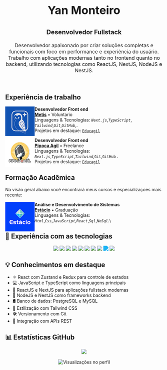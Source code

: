 <h3 align="center" style="font-size: 36px;">Yan Monteiro </h3>
<p align="center" style="font-size: 20px;">
  <strong>Desenvolvedor Fullstack</strong>
</p>

<p align="center" style="font-size: 16px;">
  Desenvolvedor apaixonado por criar soluções completas e funcionais com foco em performance e experiência do usuário. <br/>
  Trabalho com aplicações modernas tanto no frontend quanto no backend, utilizando tecnologias como ReactJS, NextJS, NodeJS e NestJS.
</p>

<br/>

## Experiência de trabalho

[<img align="left" height="94px" width="94px" alt="Metis" src="./img/Metis.png"/>](https://www.linkedin.com/company/equipemetis/posts/?feedView=all)
**Desenvolvedor Front end** \
[**Metis**](https://www.linkedin.com/company/equipemetis/posts/?feedView=all) • Voluntario \
Linguagens & Tecnologias: *`Next.js`*,*`TypeScript`*, *`Tailwind`*,*`Git`*,*`GitHub`*,.\
Projetos em destaque: [`Educagil`]()
<br/>


[<img align="left" height="94px" width="94px" alt="Pipoca agil" src="./img/Vector.png"/>](https://pipocaagil.com.br/)

**Desenvolvedor Front end** \
[**Pipoca Agil**](https://pipocaagil.com.br/) • Freelance \
Linguagens & Tecnologias: *`Next.js`*,*`TypeScript`*,*`Tailwind`*,`Git`*,*`GitHub` .\
Projetos em destaque: [`Educagil`]()
<br/>

## Formação Acadêmica

Na visão geral abaixo você encontrará meus cursos e especializaçoes mais recente:

[<img align="left" height="94px" width="94px" alt="xpe" src="./img/Estacio.png"/>](https://www.estacio.com.br/)
**Análise e Desenvolvimento de Sistemas** \
[**Estácio**](https://www.xpeducacao.com.br/) • Graduação \
Linguagens & Tecnologias: *`Html`*,*`Css`*,*`JavaScript`*,*`React`*,*`Sql`*,*`NoSql`*.\


## 🚀 Experiência com as tecnologias

<p align="center">
  <img src="https://cdn.jsdelivr.net/gh/devicons/devicon/icons/html5/html5-original.svg" height="50" />
  <img src="https://cdn.jsdelivr.net/gh/devicons/devicon/icons/css3/css3-original.svg" height="50" />
  <img src="https://cdn.jsdelivr.net/gh/devicons/devicon/icons/javascript/javascript-original.svg" height="50" />
  <img src="https://cdn.jsdelivr.net/gh/devicons/devicon/icons/typescript/typescript-original.svg" height="50" />
  <img src="https://cdn.jsdelivr.net/gh/devicons/devicon/icons/react/react-original.svg" height="50" />
  <img src="https://cdn.jsdelivr.net/gh/devicons/devicon/icons/nextjs/nextjs-original.svg" height="50" />
  <img src="https://nestjs.com/img/logo-small.svg" height="50" />
  <img src="https://cdn.jsdelivr.net/gh/devicons/devicon/icons/postgresql/postgresql-original.svg" height="50" />
  <img src="https://cdn.jsdelivr.net/npm/simple-icons@v9/icons/mysql.svg" height="50" style="filter: invert(44%) sepia(93%) saturate(1307%) hue-rotate(165deg) brightness(98%) contrast(95%)" />
  <img src="https://cdn.jsdelivr.net/gh/devicons/devicon/icons/git/git-original.svg" height="50" />
</p>


## 💡 Conhecimentos em destaque

- ⚛️ React com Zustand e Redux para controle de estados  
- 💻 JavaScript e TypeScript como linguagens principais  
- 🚀 ReactJS e NextJS para aplicações fullstack modernas  
- 🔧 NodeJS e NestJS como frameworks backend  
- 🛢️ Banco de dados: PostgreSQL e MySQL  
- 🎨 Estilização com Tailwind CSS  
- 🛠️ Versionamento com Git  
- 🔌 Integração com APIs REST  


## 📊 Estatísticas GitHub

<p align="center">
  <img src="https://github-readme-stats.vercel.app/api/top-langs/?username=yanalmeida2411&layout=compact&theme=tokyonight"/>
</p>

<p align="center">
  <img src="https://komarev.com/ghpvc/?username=yanalmeida2411&style=flat-square&color=blue" alt="Visualizações no perfil" />
</p>
